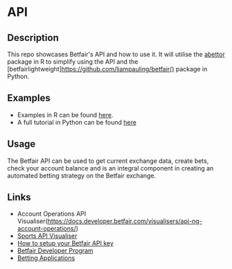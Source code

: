 # API

## Description
This repo showcases Betfair's API and how to use it. It will utilise the [abettor](https://github.com/phillc73/abettor) package in R to simplify using the API and the [betfairlightweight]https://github.com/liampauling/betfair() package in Python.

## Examples
* Examples in R can be found [here](https://github.com/betfair-datascientists/API/tree/master/R).
* A full tutorial in Python can be found [here](https://github.com/betfair-datascientists/API/blob/master/python/API%20Tutorial.ipynb)

## Usage
The Betfair API can be used to get current exchange data, create bets, check your account balance and is an integral component in creating an automated betting strategy on the Betfair exchange.

## Links
* Account Operations API Visualiser(https://docs.developer.betfair.com/visualisers/api-ng-account-operations/)
* [Sports API Visualiser](https://docs.developer.betfair.com/visualisers/api-ng-sports-operations/)
* [How to setup your Betfair API key](https://www.betfair.com.au/hub/tools/betting-tools/how-to-setup-your-betfair-api-key/)
* [Betfair Developer Program](https://www.betfair.com.au/hub/tools/betting-tools/developer-program/)
* [Betting Applications](https://www.betfair.com.au/hub/tools/betting-tools/betting-applications/)

